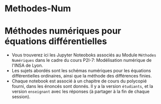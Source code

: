 # Methodes-Num
# Méthodes numériques pour équations différentielles

- Vous trouverez ici les Jupyter Noteoboks associés au Module `Méthodes Numériques` dans le cadre du cours P2I-7: Modélisation numérique de l'INSA de Lyon. 
- Les sujets abordés sont les schémas numériques pour les équations différentielles ordinaires, ainsi que la méthode des différences finies. 
- Chaque notebook est associé à un chapitre de cours du polycopié fourni, dans les énoncés sont donnés. Il y a la version `étudiants`, et la version `enseignant` avec les réponses (à partager à la fin de chaque session).
